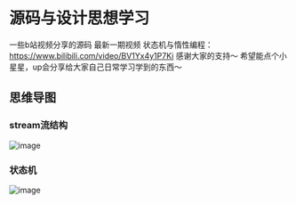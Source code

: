 # 源码与设计思想学习
一些b站视频分享的源码
最新一期视频 状态机与惰性编程：
https://www.bilibili.com/video/BV1Yx4y1P7Ki
感谢大家的支持～ 希望能点个小星星，up会分享给大家自己日常学习学到的东西～

## 思维导图

### stream流结构
![image](https://user-images.githubusercontent.com/58580407/227779775-70af23f2-34f1-4f3d-a084-3f51a3baf628.png)
### 状态机
![image](https://user-images.githubusercontent.com/58580407/227779830-3fa23abe-49f0-4fb3-beab-1f8c425a1325.png)
